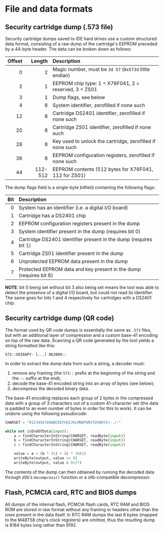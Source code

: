
# File and data formats

## Security cartridge dump (.573 file)

Security cartridge dumps saved to IDE hard drives use a custom structured data
format, consisting of a raw dump of the cartridge's EEPROM preceded by a 44-byte
header. The data can be broken down as follows:

| Offset | Length  | Description                                               |
| -----: | ------: | :-------------------------------------------------------- |
|      0 |       2 | Magic number, must be `3d 57` (`0x573d` little endian)    |
|      2 |       1 | EEPROM chip type: 1 = X76F041, 2 = reserved, 3 = ZS01     |
|      3 |       1 | Dump flags, see below                                     |
|      4 |       8 | System identifier, zerofilled if none such                |
|     12 |       8 | Cartridge DS2401 identifier, zerofilled if none such      |
|     20 |       8 | Cartridge ZS01 identifier, zerofilled if none such        |
|     28 |       8 | Key used to unlock the cartridge, zerofilled if none such |
|     36 |       8 | EEPROM configuration registers, zerofilled if none such   |
|     44 | 112-512 | EEPROM contents (512 bytes for X76F041, 112 for ZS01)     |

The dump flags field is a single-byte bitfield containing the following flags:

| Bit | Description                                                        |
| --: | :----------------------------------------------------------------- |
|   0 | System has an identifier (i.e. a digital I/O board)                |
|   1 | Cartridge has a DS2401 chip                                        |
|   2 | EEPROM configuration registers present in the dump                 |
|   3 | System identifier present in the dump (requires bit 0)             |
|   4 | Cartridge DS2401 identifier present in the dump (requires bit 1)   |
|   5 | Cartridge ZS01 identifier present in the dump                      |
|   6 | Unprotected EEPROM data present in the dump                        |
|   7 | Protected EEPROM data and key present in the dump (requires bit 6) |

**NOTE**: bit 0 being set without bit 3 also being set means the tool was able
to detect the presence of a digital I/O board, but could not read its
identifier. The same goes for bits 1 and 4 respectively for cartridges with a
DS2401 chip.

## Security cartridge dump (QR code)

The format used by QR code dumps is essentially the same as `.573` files, but
with an additional layer of compression and a custom base-41 encoding on top of
the raw data. Scanning a QR code generated by the tool yields a string formatted
like this:

```
573::OGI8APY- [...] 8K2000::
```

In order to extract the dump data from such a string, a decoder must:

1. remove any framing (the `573::` prefix at the beginning of the string and the
   `::` suffix at the end);
2. decode the base-41 encoded string into an array of bytes (see below);
3. decompress the decoded binary data.

The base-41 encoding replaces each group of 2 bytes in the compressed data with
a group of 3 characters out of a custom 41-character set (the data is padded to
an even number of bytes in order for this to work). It can be undone using the
following pseudocode:

```py
CHARSET = "0123456789ABCDEFGHIJKLMNOPQRSTUVWXYZ+-./:"

while not isEndOfData(input):
    a = findCharacterInString(CHARSET, readByte(input))
    b = findCharacterInString(CHARSET, readByte(input))
    c = findCharacterInString(CHARSET, readByte(input))

    value = a + (b * 41) + (c * 1681)
    writeByte(output, value >> 8)
    writeByte(output, value & 0xff)
```

The contents of the dump can then obtained by running the decoded data through
zlib's `decompress()` function or a zlib-compatible decompressor.

## Flash, PCMCIA card, RTC and BIOS dumps

All dumps of the internal flash, PCMCIA flash cards, RTC RAM and BIOS ROM are
stored in raw format without any framing or headers other than the ones present
in the data itself. In RTC RAM dumps the last 8 bytes (mapped to the M48T58
chip's clock registers) are omitted, thus the resulting dump is 8184 bytes long
rather than 8192.
